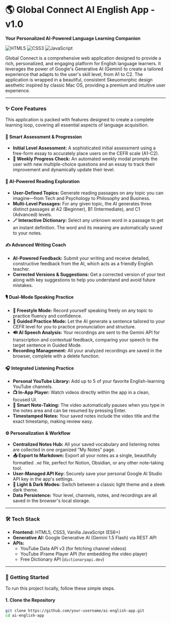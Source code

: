 # 🌎 Global Connect AI English App - v1.0

**Your Personalized AI-Powered Language Learning Companion**

![HTML5](https://img.shields.io/badge/HTML5-E34F26?style=for-the-badge&logo=html5&logoColor=white)
![CSS3](https://img.shields.io/badge/CSS3-1572B6?style=for-the-badge&logo=css3&logoColor=white)
![JavaScript](https://img.shields.io/badge/JavaScript-F7DF1E?style=for-the-badge&logo=javascript&logoColor=black)

Global Connect is a comprehensive web application designed to provide a rich, personalized, and engaging platform for English language learners. It leverages the power of Google's Generative AI (Gemini) to create a tailored experience that adapts to the user's skill level, from A1 to C2. The application is wrapped in a beautiful, consistent Skeuomorphic design aesthetic inspired by classic Mac OS, providing a premium and intuitive user experience.

---

### ✨ Core Features

This application is packed with features designed to create a complete learning loop, covering all essential aspects of language acquisition.

#### 🧠 Smart Assessment & Progression
*   **Initial Level Assessment:** A sophisticated initial assessment using a free-form essay to accurately place users on the CEFR scale (A1-C2).
*   **📅 Weekly Progress Check:** An automated weekly modal prompts the user with new multiple-choice questions and an essay to track their improvement and dynamically update their level.

#### 📖 AI-Powered Reading Exploration
*   **User-Defined Topics:** Generate reading passages on any topic you can imagine—from Tech and Psychology to Philosophy and Business.
*   **Multi-Level Passages:** For any given topic, the AI generates three distinct passages at A2 (Beginner), B1 (Intermediate), and C1 (Advanced) levels.
*   **🪄 Interactive Dictionary:** Select any unknown word in a passage to get an instant definition. The word and its meaning are automatically saved to your notes.

#### ✍️ Advanced Writing Coach
*   **AI-Powered Feedback:** Submit your writing and receive detailed, constructive feedback from the AI, which acts as a friendly English teacher.
*   **Corrected Versions & Suggestions:** Get a corrected version of your text along with key suggestions to help you understand and avoid future mistakes.

#### 🎙️ Dual-Mode Speaking Practice
*   **💬 Freestyle Mode:** Record yourself speaking freely on any topic to practice fluency and confidence.
*   **📖 Guided Practice Mode:** Let the AI generate a sentence tailored to your CEFR level for you to practice pronunciation and structure.
*   **🔊 AI Speech Analysis:** Your recordings are sent to the Gemini API for transcription and contextual feedback, comparing your speech to the target sentence in Guided Mode.
*   **Recording Management:** All your analyzed recordings are saved in the browser, complete with a delete function.

#### 🎧 Integrated Listening Practice
*   **Personal YouTube Library:** Add up to 5 of your favorite English-learning YouTube channels.
*   **📺 In-App Player:** Watch videos directly within the app in a clean, focused UI.
*   **🧠 Smart Note-Taking:** The video automatically pauses when you type in the notes area and can be resumed by pressing Enter.
*   **Timestamped Notes:** Your saved notes include the video title and the exact timestamp, making review easy.

#### ⚙️ Personalization & Workflow
*   **Centralized Notes Hub:** All your saved vocabulary and listening notes are collected in one organized "My Notes" page.
*   **📤 Export to Markdown:** Export all your notes as a single, beautifully formatted `.md` file, perfect for Notion, Obsidian, or any other note-taking tool.
*   **User-Managed API Key:** Securely save your personal Google AI Studio API key in the app's settings.
*   **💫 Light & Dark Modes:** Switch between a classic light theme and a sleek dark theme.
*   **Data Persistence:** Your level, channels, notes, and recordings are all saved in the browser's local storage.

---

### 🛠️ Tech Stack

*   **Frontend:** HTML5, CSS3, Vanilla JavaScript (ES6+)
*   **Generative AI:** Google Generative AI (Gemini 1.5 Flash) via REST API
*   **APIs:**
    *   YouTube Data API v3 (for fetching channel videos)
    *   YouTube IFrame Player API (for embedding the video player)
    *   Free Dictionary API (`dictionaryapi.dev`)

---

### 🚀 Getting Started

To run this project locally, follow these simple steps.

#### 1. Clone the Repository
```bash
git clone https://github.com/your-username/ai-english-app.git
cd ai-english-app